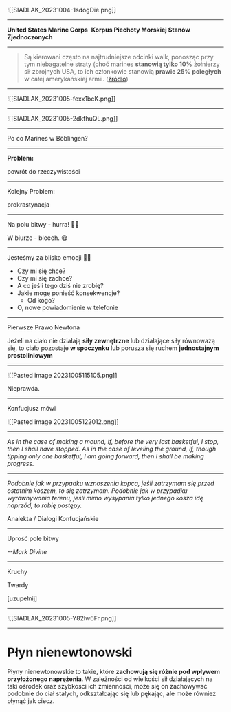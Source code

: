 
![[SIADLAK_20231004-1sdogDie.png]]


---
**United States Marine Corps** 
**Korpus Piechoty Morskiej Stanów Zjednoczonych**

---


> Są kierowani często na najtrudniejsze odcinki walk, ponosząc przy tym niebagatelne straty (choć marines **stanowią tylko 10%** żołnierzy sił zbrojnych USA, to ich członkowie stanowią **prawie 25% poległych** w całej amerykańskiej armii. ([źródło](https://worldcat.org/title/802435074?oclcNum=802435074))


---


![[SIADLAK_20231005-fexx1bcK.png]]

---


![[SIADLAK_20231005-2dkfhuQL.png]]

---


Po co Marines w Böblingen? 

---

**Problem:** 

powrót do rzeczywistości


---

Kolejny Problem: 

prokrastynacja

---

Na polu bitwy - hurra!  🏃🏻

W biurze - bleeeh. 😪


---


Jesteśmy za blisko emocji 😶‍🌫️

- Czy mi się chce? 
- Czy mi się zachce? 
- A co jeśli tego dziś nie zrobię?
- Jakie mogę ponieść konsekwencje?
	- Od kogo? 
- O, nowe powiadomienie w telefonie 

---

Pierwsze Prawo Newtona 

Jeżeli na ciało nie działają **siły zewnętrzne** lub działające siły równoważą się, to ciało pozostaje **w spoczynku** lub porusza się ruchem **jednostajnym prostoliniowym**

---


![[Pasted image 20231005115105.png]]

Nieprawda.

---

Konfucjusz mówi

![[Pasted image 20231005122012.png]]

---
_As in the case of making a mound, if, before the very last basketful, I stop, then I shall have stopped. As in the case of leveling the ground, if, though tipping only one basketful, I am going forward, then I shall be making progress._

---
_Podobnie jak w przypadku wznoszenia kopca, jeśli zatrzymam się przed ostatnim koszem, to się zatrzymam. Podobnie jak w przypadku wyrównywania terenu, jeśli mimo wysypania tylko jednego kosza idę naprzód, to robię postępy._

Analekta / Dialogi Konfucjańskie

---
Uprość pole bitwy 

*--Mark Divine*

---


Kruchy

Twardy

\[uzupełnij]

---




![[SIADLAK_20231005-Y82lw6Fr.png]]

---

# Płyn nienewtonowski

Płyny nienewtonowskie to takie, które **zachowują się różnie pod wpływem przyłożonego naprężenia**. W zależności od wielkości sił działających na taki ośrodek oraz szybkości ich zmienności, może się on zachowywać podobnie do ciał stałych, odkształcając się lub pękając, ale może również płynąć jak ciecz.